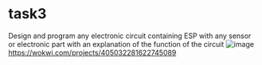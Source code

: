 # task3
Design and program any electronic circuit containing ESP with any sensor or electronic part with an explanation of the function of the circuit
![image](https://github.com/user-attachments/assets/3a84ff3d-a4e4-40a9-b1ad-6702b9c02474)
https://wokwi.com/projects/405032281622745089
